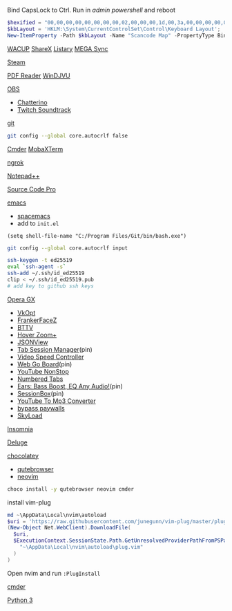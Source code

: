 Bind CapsLock to Ctrl. Run in _admin powershell_ and reboot
```powershell
$hexified = "00,00,00,00,00,00,00,00,02,00,00,00,1d,00,3a,00,00,00,00,00".Split(',') | % { "0x$_"};
$kbLayout = 'HKLM:\System\CurrentControlSet\Control\Keyboard Layout';
New-ItemProperty -Path $kbLayout -Name "Scancode Map" -PropertyType Binary -Value ([byte[]]$hexified);
```

[WACUP](https://getwacup.com/preview/)
[ShareX](https://getsharex.com/)
[Listary](https://www.listary.com)
[MEGA Sync](https://mega.nz/sync)

[Steam](https://store.steampowered.com/about/Steam?l=russian)

[PDF Reader](https://www.tracker-software.com/product/pdf-xchange-editor/download?fileid=733)
[WinDJVU](https://sourceforge.net/projects/windjview/files/latest/download)

[OBS](https://obsproject.com/ru)
- [Chatterino](https://chatterino.com/)
- [Twitch Soundtrack](https://www.twitch.tv/broadcast/soundtrack)

[git](https://git-scm.com/download/win)
```bash
git config --global core.autocrlf false
```

[Cmder](https://cmder.net)
[MobaXTerm](https://mobaxterm.mobatek.net/)

[ngrok](https://ngrok.com/download)

[Notepad++](https://notepad-plus-plus.org/downloads/)

[Source Code Pro](https://fonts.google.com/specimen/Source+Code+Pro?preview.text_type=custom)

[emacs](https://www.gnu.org/software/emacs/)
- [spacemacs](https://www.spacemacs.org/)
- add to `init.el`
```elisp
(setq shell-file-name "C:/Program Files/Git/bin/bash.exe")
```

```bash
git config --global core.autocrlf input

ssh-keygen -t ed25519
eval `ssh-agent -s`
ssh-add ~/.ssh/id_ed25519
clip < ~/.ssh/id_ed25519.pub
# add key to github ssh keys
```

[Opera GX](https://www.opera.com/gx)
- [VkOpt](https://vkopt.net/download/)
- [FrankerFaceZ](https://chrome.google.com/webstore/detail/frankerfacez/fadndhdgpmmaapbmfcknlfgcflmmmieb)
- [BTTV](https://chrome.google.com/webstore/detail/betterttv/ajopnjidmegmdimjlfnijceegpefgped)
- [Hover Zoom+](https://chrome.google.com/webstore/detail/hover-zoom%20/pccckmaobkjjboncdfnnofkonhgpceea?hl=ru)
- [JSONView](https://chrome.google.com/webstore/detail/jsonview/chklaanhfefbnpoihckbnefhakgolnmc?hl=ru)
- [Tab Session Manager](https://chrome.google.com/webstore/detail/tab-session-manager/iaiomicjabeggjcfkbimgmglanimpnae)(pin)
- [Video Speed Controller](https://chrome.google.com/webstore/detail/video-speed-controller/nffaoalbilbmmfgbnbgppjihopabppdk)
- [Web Go Board](https://chrome.google.com/webstore/detail/web-go-board/cdmhoehokaoghadonjfdbhieajggfbmd/related)(pin)
- [YouTube NonStop](https://chrome.google.com/webstore/detail/youtube-nonstop/nlkaejimjacpillmajjnopmpbkbnocid)
- [Numbered Tabs](https://chrome.google.com/webstore/detail/numbered-tabs/iocebdgkllilbhbekghlbpmhfeejgcgi)
- [Ears: Bass Boost, EQ Any Audio!](https://chrome.google.com/webstore/detail/ears-bass-boost-eq-any-au/nfdfiepdkbnoanddpianalelglmfooik?hl=ru)(pin)
- [SessionBox](https://sessionbox.io)(pin)
- [YouTube To Mp3 Converter](https://addoncrop.com/youtube-mp3-converter/)
- [bypass paywalls](https://github.com/iamadamdev/bypass-paywalls-chrome)
- [SkyLoad](https://chrome.google.com/webstore/detail/skyload-music-and-video-d/kmjjckahdlkcknbgpkdmmobhchpedlck?hl=ru)

[Insomnia](https://insomnia.rest/download/)

[Deluge](https://deluge-torrent.org/)

[chocolatey](https://chocolatey.org/install)
- [qutebrowser](https://qutebrowser.org/doc/install.html#_on_windows)
- [neovim](https://neovim.io/)
```bash
choco install -y qutebrowser neovim cmder
```
install vim-plug
```powershell
md ~\AppData\Local\nvim\autoload
$uri = 'https://raw.githubusercontent.com/junegunn/vim-plug/master/plug.vim'
(New-Object Net.WebClient).DownloadFile(
  $uri,
  $ExecutionContext.SessionState.Path.GetUnresolvedProviderPathFromPSPath(
    "~\AppData\Local\nvim\autoload\plug.vim"
  )
)
```
Open nvim and run `:PlugInstall`

[cmder](https://cmder.net/)

[Python 3](https://www.python.org/downloads/release/python-392/)
